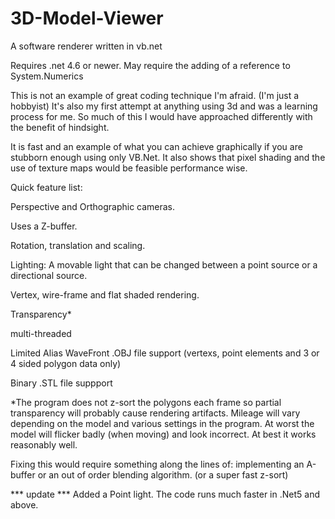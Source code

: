 # 3D-Model-Viewer
A software renderer written in vb.net 

Requires .net 4.6 or newer. 
May require the adding of a reference to System.Numerics

This is not an example of great coding technique I'm afraid. (I'm just a hobbyist)
It's also my first attempt at anything using 3d and was a learning process for me.
So much of this I would have approached differently with the benefit of hindsight.

It is fast and an example of what you can achieve graphically if you are stubborn enough using only VB.Net.
It also shows that pixel shading and the use of texture maps would be feasible performance wise.


Quick feature list:

Perspective and Orthographic cameras.

Uses a Z-buffer.

Rotation, translation and scaling.

Lighting: A movable light that can be changed between a point source or a directional source.

Vertex, wire-frame and flat shaded rendering.

Transparency*

multi-threaded

Limited Alias WaveFront .OBJ file support (vertexs, point elements and 3 or 4 sided polygon data only)

Binary .STL file suppport



*The program does not z-sort the polygons each frame so partial transparency will probably cause rendering artifacts. 
Mileage will vary depending on the model and various settings in the program.
At worst the model will flicker badly (when moving) and look incorrect. At best it works reasonably well.

Fixing this would require something along the lines of: implementing an A-buffer or an out of order blending algorithm. (or a super fast z-sort)

*** update ***
Added a Point light.
The code runs much faster in .Net5 and above. 
